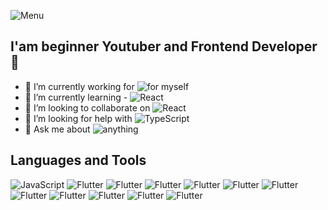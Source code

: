 ![Menu](https://daniilk.eu/logo1.png)

## I'am beginner Youtuber and Frontend Developer 👋

- 🔭 I’m currently working for ![for myself](https://img.shields.io/badge/-For_Myself-blue)
- 🌱 I’m currently learning - ![React](https://img.shields.io/badge/-React-important)
- 👯 I’m looking to collaborate on ![React](https://img.shields.io/badge/-React-blue)
- 🤔 I’m looking for help with ![TypeScript](https://img.shields.io/badge/-TypeScript-important)
- 💬 Ask me about ![anything](https://img.shields.io/badge/-anything-blue)

## Languages and Tools

![JavaScript](https://img.shields.io/badge/-JavaScript-important?style=for-the-badge&logo=JavaScript)
![Flutter](https://img.shields.io/badge/-Git-blue?style=for-the-badge&logo=Git)
![Flutter](https://img.shields.io/badge/-React-important?style=for-the-badge&logo=React)
![Flutter](https://img.shields.io/badge/-SASS-blue?style=for-the-badge&logo=SASS)
![Flutter](https://img.shields.io/badge/-Angular-lightgrey?style=for-the-badge&logo=Angular)
![Flutter](https://img.shields.io/badge/-MongoDB-important?style=for-the-badge&logo=MongoDB)
![Flutter](https://img.shields.io/badge/-Express-lightgrey?style=for-the-badge&logo=Express)
![Flutter](https://img.shields.io/badge/-TypeScript-important?style=for-the-badge&logo=TypeScript)
![Flutter](https://img.shields.io/badge/-NPM-important?style=for-the-badge&logo=NPM)
![Flutter](https://img.shields.io/badge/-Gulp-blue?style=for-the-badge&logo=Gulp)
![Flutter](https://img.shields.io/badge/-Webpack-important?style=for-the-badge&logo=Webpack)
![Flutter](https://img.shields.io/badge/-Figma-9cf?style=for-the-badge&logo=Figma)
